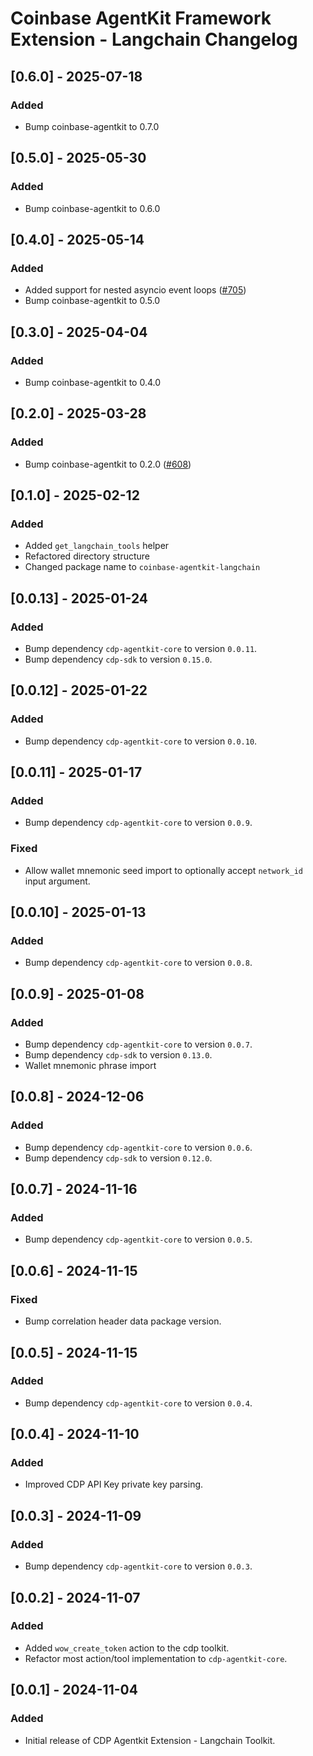 # Coinbase AgentKit Framework Extension - Langchain Changelog

<!-- towncrier release notes start -->

## [0.6.0] - 2025-07-18

### Added

- Bump coinbase-agentkit to 0.7.0


## [0.5.0] - 2025-05-30

### Added

- Bump coinbase-agentkit to 0.6.0


## [0.4.0] - 2025-05-14

### Added

- Added support for nested asyncio event loops ([#705](https://github.com/coinbase/agentkit/pull/705))
- Bump coinbase-agentkit to 0.5.0


## [0.3.0] - 2025-04-04

### Added

- Bump coinbase-agentkit to 0.4.0

## [0.2.0] - 2025-03-28

### Added

- Bump coinbase-agentkit to 0.2.0 ([#608](https://github.com/coinbase/agentkit/pull/608))


## [0.1.0] - 2025-02-12

### Added

- Added `get_langchain_tools` helper
- Refactored directory structure
- Changed package name to `coinbase-agentkit-langchain`

## [0.0.13] - 2025-01-24

### Added

- Bump dependency `cdp-agentkit-core` to version `0.0.11`.
- Bump dependency `cdp-sdk` to version `0.15.0`.

## [0.0.12] - 2025-01-22

### Added

- Bump dependency `cdp-agentkit-core` to version `0.0.10`.

## [0.0.11] - 2025-01-17

### Added

- Bump dependency `cdp-agentkit-core` to version `0.0.9`.

### Fixed

- Allow wallet mnemonic seed import to optionally accept `network_id` input argument.

## [0.0.10] - 2025-01-13

### Added

- Bump dependency `cdp-agentkit-core` to version `0.0.8`.

## [0.0.9] - 2025-01-08

### Added

- Bump dependency `cdp-agentkit-core` to version `0.0.7`.
- Bump dependency `cdp-sdk` to version `0.13.0`.
- Wallet mnemonic phrase import

## [0.0.8] - 2024-12-06

### Added

- Bump dependency `cdp-agentkit-core` to version `0.0.6`.
- Bump dependency `cdp-sdk` to version `0.12.0`.

## [0.0.7] - 2024-11-16

### Added

- Bump dependency `cdp-agentkit-core` to version `0.0.5`.

## [0.0.6] - 2024-11-15

### Fixed

- Bump correlation header data package version.

## [0.0.5] - 2024-11-15

### Added

- Bump dependency `cdp-agentkit-core` to version `0.0.4`.

## [0.0.4] - 2024-11-10

### Added

- Improved CDP API Key private key parsing.

## [0.0.3] - 2024-11-09

### Added

- Bump dependency `cdp-agentkit-core` to version `0.0.3`.

## [0.0.2] - 2024-11-07

### Added

- Added `wow_create_token` action to the cdp toolkit.
- Refactor most action/tool implementation to `cdp-agentkit-core`.

## [0.0.1] - 2024-11-04

### Added

- Initial release of CDP Agentkit Extension - Langchain Toolkit.
